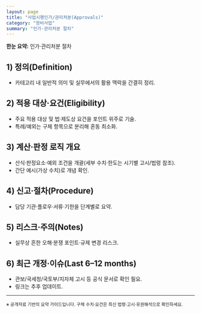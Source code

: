 ```yaml
---
layout: page
title: "사업시행인가/관리처분(Approvals)"
category: "정비사업"
summary: "인가·관리처분 절차"
---
```


<link rel="stylesheet" href="{{ site.baseurl }}/assets/style.css">

<div class="note"><strong>한눈 요약:</strong> 인가·관리처분 절차</div>

## 1) 정의(Definition)
- 카테고리 내 일반적 의미 및 실무에서의 활용 맥락을 간결히 정리.

## 2) 적용 대상·요건(Eligibility)
- 주요 적용 대상 및 법·제도상 요건을 포인트 위주로 기술.
- 특례/예외는 구체 항목으로 분리해 혼동 최소화.

## 3) 계산·판정 로직 개요
- 산식·판정요소·예외 조건을 개괄(세부 수치·한도는 시기별 고시/법령 참조).
- 간단 예시(가상 수치)로 개념 확인.

## 4) 신고·절차(Procedure)
- 담당 기관·플로우·서류·기한을 단계별로 요약.

## 5) 리스크·주의(Notes)
- 실무상 흔한 오해·분쟁 포인트·규제 변경 리스크.

## 6) 최근 개정·이슈(Last 6–12 months)
- 관보/국세청/국토부/지자체 고시 등 공식 문서로 확인 필요.
- 링크는 추후 업데이트.

---
<small class="small">※ 공개자료 기반의 요약 가이드입니다. 구체 수치·요건은 최신 법령·고시·유권해석으로 확인하세요.</small>
